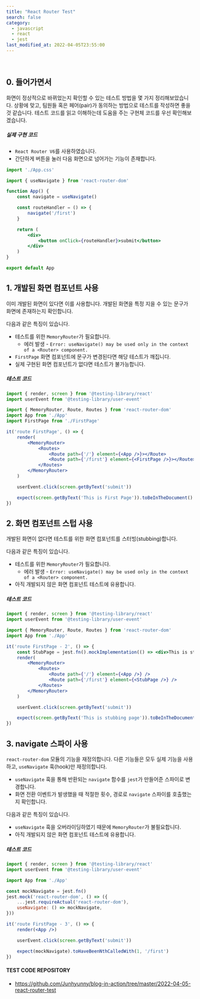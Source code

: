 ```yaml
---
title: "React Router Test"
search: false
category:
  - javascript
  - react
  - jest
last_modified_at: 2022-04-05T23:55:00
---
```


<br/>

## 0. 들어가면서

화면이 정상적으로 바뀌었는지 확인할 수 있는 테스트 방법을 몇 가지 정리해보았습니다. 
상황에 맞고, 팀원들 혹은 페어(pair)가 동의하는 방법으로 테스트를 작성하면 좋을 것 같습니다. 
테스트 코드를 읽고 이해하는데 도움을 주는 구현체 코드를 우선 확인해보겠습니다. 

##### 실제 구현 코드
- `React Router V6`를 사용하였습니다.
- 간단하게 버튼을 눌러 다음 화면으로 넘어가는 기능이 존재합니다.

```jsx
import './App.css'

import { useNavigate } from 'react-router-dom'

function App() {
    const navigate = useNavigate()

    const routeHandler = () => {
        navigate('/first')
    }

    return (
        <div>
            <button onClick={routeHandler}>submit</button>
        </div>
    )
}

export default App
```

## 1. 개발된 화면 컴포넌트 사용

이미 개발된 화면이 있다면 이를 사용합니다. 
개발된 화면을 특정 지을 수 있는 문구가 화면에 존재하는지 확인합니다. 

다음과 같은 특징이 있습니다. 
- 테스트를 위한 `MemoryRouter`가 필요합니다.
    - 에러 발생 - `Error: useNavigate() may be used only in the context of a <Router> component.`
- `FirstPage` 화면 컴포넌트에 문구가 변경된다면 해당 테스트가 깨집니다.
- 실제 구현된 화면 컴포넌트가 없다면 테스트가 불가능합니다. 

##### 테스트 코드

```jsx
import { render, screen } from '@testing-library/react'
import userEvent from '@testing-library/user-event'

import { MemoryRouter, Route, Routes } from 'react-router-dom'
import App from './App'
import FirstPage from './FirstPage'

it('route FirstPage', () => {
    render(
        <MemoryRouter>
            <Routes>
                <Route path={'/'} element={<App />}></Route>
                <Route path={'/first'} element={<FirstPage />}></Route>
            </Routes>
        </MemoryRouter>
    )

    userEvent.click(screen.getByText('submit'))

    expect(screen.getByText('This is First Page')).toBeInTheDocument()
})
```

## 2. 화면 컴포넌트 스텁 사용

개발된 화면이 없다면 테스트를 위한 화면 컴포넌트를 스터빙(stubbing)합니다. 

다음과 같은 특징이 있습니다.
- 테스트를 위한 `MemoryRouter`가 필요합니다.
    - 에러 발생 - `Error: useNavigate() may be used only in the context of a <Router> component.`
- 아직 개발되지 않은 화면 컴포넌트 테스트에 유용합니다.

##### 테스트 코드

```jsx
import { render, screen } from '@testing-library/react'
import userEvent from '@testing-library/user-event'

import { MemoryRouter, Route, Routes } from 'react-router-dom'
import App from './App'

it('route FirstPage - 2', () => {
    const StubPage = jest.fn().mockImplementation(() => <div>This is stubbing page</div>)
    render(
        <MemoryRouter>
            <Routes>
                <Route path={'/'} element={<App />} />
                <Route path={'/first'} element={<StubPage />} />
            </Routes>
        </MemoryRouter>
    )

    userEvent.click(screen.getByText('submit'))

    expect(screen.getByText('This is stubbing page')).toBeInTheDocument()
})
```

## 3. navigate 스파이 사용

`react-router-dom` 모듈의 기능을 재정의합니다. 
다른 기능들은 모두 실제 기능을 사용하고, `useNavigate` 훅(hook)만 재정의합니다. 
- `useNavigate` 훅을 통해 반환되는 `navigate` 함수를 `jest`가 만들어준 스파이로 변경합니다. 
- 화면 전환 이벤트가 발생했을 때 적절한 횟수, 경로로 `navigate` 스파이를 호출했는지 확인합니다.

다음과 같은 특징이 있습니다.
- `useNavigate` 훅을 오버라이딩하였기 때문에 `MemoryRouter`가 불필요합니다.
- 아직 개발되지 않은 화면 컴포넌트 테스트에 유용합니다.

##### 테스트 코드

```jsx
import { render, screen } from '@testing-library/react'
import userEvent from '@testing-library/user-event'

import App from './App'

const mockNavigate = jest.fn()
jest.mock('react-router-dom', () => ({
    ...jest.requireActual('react-router-dom'),
    useNavigate: () => mockNavigate,
}))

it('route FirstPage - 3', () => {
    render(<App />)

    userEvent.click(screen.getByText('submit'))

    expect(mockNavigate).toHaveBeenNthCalledWith(1, '/first')
})
```

#### TEST CODE REPOSITORY
- <https://github.com/Junhyunny/blog-in-action/tree/master/2022-04-05-react-router-test>